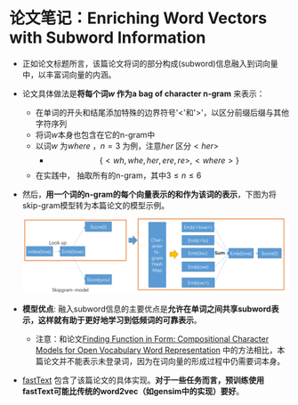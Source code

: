 # 论文笔记：Enriching Word Vectors with Subword Information 

- 正如论文标题所言，该篇论文将词的部分构成(subword)信息融入到词向量中，以丰富词向量的内涵。

- 论文具体做法是**将每个词$w$ 作为a bag of character n-gram** 来表示：

  - 在单词的开头和结尾添加特殊的边界符号'<'和'>'，以区分前缀后缀与其他字符序列
  - 将词$w$本身也包含在它的n-gram中
  - 以词$w$ 为*where* ，$n=3$ 为例，注意$her$ 区分$<her>$
    - $$\{<wh, whe, her, ere, re>,<where>\}​$$
  - 在实践中， 抽取所有的n-gram，其中$3 \leq n \leq 6$

- 然后，**用一个词的n-gram的每个向量表示的和作为该词的表示**，下图为将skip-gram模型转为本篇论文的模型示例。

  ![model](./model.png)

- **模型优点**: 融入subword信息的主要优点是**允许在单词之间共享subword表示，这样就有助于更好地学习到低频词的可靠表示**。

  - 注意：和论文[Finding Function in Form: Compositional Character Models for Open Vocabulary Word Representation](https://github.com/llhthinker/NLP-Papers/blob/master/distributed%20representations/2017-11/Finding%20Function%20in%20Form%20Compositional%20Character%20Models/note.md) 中的方法相比，本篇论文并不能表示未登录词，因为在词向量的形成过程中仍需要词本身。

- [fastText](https://github.com/facebookresearch/fastText) 包含了该篇论文的具体实现。**对于一些任务而言，预训练使用fastText可能比传统的word2vec（如gensim中的实现）要好**。
